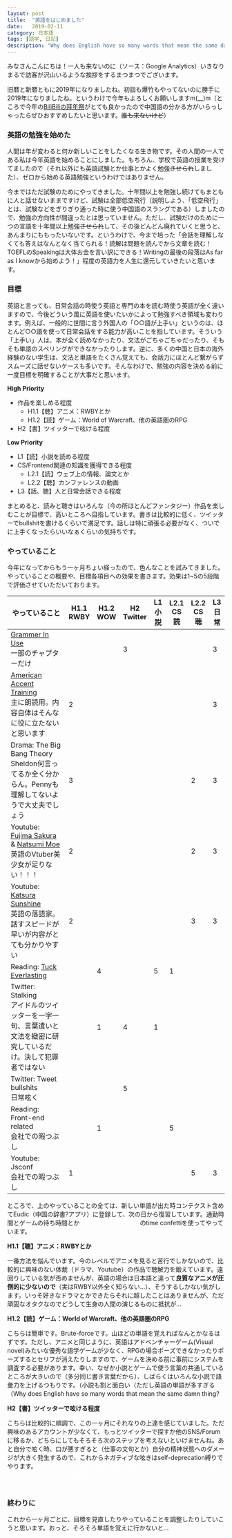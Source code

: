 ```yaml
---
layout: post
title:  "英語をはじめました"
date:   2019-02-11
category: 日本語
tags: [語学, 日記]
description: "Why does English have so many words that mean the same damn thing?"
---
```


みなさんこんにちは！一人も来ないのに（ソース：Google Analytics）いきなりまるで訪客が沢山いるような挨拶をするまつまつでございます。

旧暦と新暦ともに2019年になりましたね。初詣も爆竹もやってないのに勝手に2019年になりましたね。というわけで今年もよろしくお願いしますm(__)m（ところで今年の[BiliBiliの拜年祭](https://www.bilibili.com/blackboard/bnj2019.html)がとても良かったので中国語の分かる方がいらっしゃったらぜひおすすめしたいと思います。~~誰も来ないけど~~）

### 英語の勉強を始めた

人間は年が変わると何か新しいことをしたくなる生き物です。その人間の一人である私は今年英語を始めることにしました。もちろん、学校で英語の授業を受けてましたので（それ以外にも英語試験とか仕事とかよく勉強~~させられ~~しました）、ゼロから始める英語勉強というわけではありません。

今まではただ試験のためにやってきました。十年間以上を勉強し続けてもまともに人と話せないままですけど、試験は全部低空飛行（説明しよう、「低空飛行」とは、試験などをぎりぎり通った時に使う中国語のスラングである）しましたので、勉強の方向性が間違ったとは思っていません。ただし、試験だけのために一つの言語を十年間以上勉強~~させられ~~して、その後どんどん廃れていくと思うと、あんまりにももったいないです。というわけで、今まで培った「会話を理解しなくても答えはなんとなく当てられる！読解は問題を読んでから文章を読む！TOEFLのSpeakingは大体お金を言い訳にできる！Writingの最後の段落はAs far as I knowから始めよう！」程度の英語力を人生に還元していきたいと思います。

### 目標

英語と言っても、日常会話の時使う英語と専門の本を読む時使う英語が全く違いますので、今後どういう風に英語を使いたいかによって勉強すべき領域も変わります。例えば、一般的に世間に言う外国人の「○○語が上手い」というのは、ほとんど○○語を使って日常会話をする能力が高いことを指しています。そういう「上手い」人は、本が全く読めなかったり、文法がごちゃごちゃだったり、そもそも単語のスペリングができなかったりします。逆に、多くの中国と日本の海外経験のない学生は、文法と単語をたくさん覚えても、会話力にほとんど繋がらずスムーズに話せないケースも多いです。そんなわけで、勉強の内容を決める前に一度目標を明確することが大事だと思います。

**High Priority**
+ 作品を楽しめる程度
  + H1.1【聴】アニメ：RWBYとか
  + H1.2【読】ゲーム：World of Warcraft、他の英語圏のRPG
+ H2【書】ツイッターで呟ける程度

**Low Priority**
+ L1【読】小説を読める程度
+ CS/Frontend関連の知識を獲得できる程度
  + L2.1【読】ウェブ上の情報、論文とか
  + L2.2【聴】カンファレンスの動画
+ L3【話、聴】人と日常会話できる程度

まとめると、読みと聴きはいろんな（今の所ほとんどファンタジー）作品を楽しむことが目標で、高いところへ目指しています。書きは比較的に低く、ツイッターでbullshitを書けるくらいで満足です。話しは特に頑張る必要がなく、ついでに上手くなったらいいなぁくらいの気持ちです。

### やっていること

今年になってからもう一ヶ月ちょい経ったので、色んなことを試みてきました。やっていることの概要や、目標各項目への効果を書きます。効果は1~5の5段階で評価させていただいております。

| やっていること                                                                                                                                                                                                                    | H1.1<br/>RWBY | H1.2<br/>WOW | H2<br/>Twitter | L1<br/>小説 | L2.1<br/>CS読 | L2.2<br/>CS聴 | L3<br/>日常 |
|----------------------------------------------------------------------------------------------------------------------------------------------------------------------------------------------------------------------------|---------------|--------------|----------------|-----------|--------------|--------------|-----------|
| [Grammer In Use](https://www.amazon.co.jp/Grammar-Intermediate-Students-Answers-Interactive/dp/1108617611/ref=sr_1_16?ie=UTF8&qid=1549973732&sr=8-16&keywords=grammer+in+use)<br/>一部のチャプターだけ                               |               |              | 3              |           |              |              | 3         |
| [American Accent Training](https://www.amazon.co.jp/American-Accent-Training-Downloadable-Traning/dp/1438010354/ref=sr_1_1?ie=UTF8&qid=1549975180&sr=8-1&keywords=american+accent+training)<br/>主に朗読用。内容自体はそんなに役に立たないと思います | 2             |              |                |           |              |              | 3         |
| Drama: The Big Bang Theory <br/>Sheldon何言ってるか全く分からん。Pennyも理解してないようで大丈夫でしょう                                                                                                                                                 | 3             |              |                |           |              | 2            | 3         |
| Youtube: [Fujima Sakura](https://www.youtube.com/channel/UCwalpGCurSDqwSpkAR4h6LA/videos) & [Natsumi Moe](https://www.youtube.com/user/TheOtakuMoe/videos)<br/>英語のVtuber美少女が足りない！！！                                        | 2             |              |                |           |              | 2            | 3         |
| Youtube: [Katsura Sunshine](https://www.youtube.com/watch?v=7fANWNer-rk&list=PLiIVDpqyhxHQAlr6IfnXvFk_tvr0FJQAD) <br/>英語の落語家。話すスピードが早いが内容がとても分かりやすい                                                                        | 2             |              |                |           |              | 3            | 3         |
| Reading: [Tuck Everlasting](https://www.amazon.co.jp/Tuck-Everlasting-Natalie-Babbitt/dp/0312369816/ref=sr_1_1?ie=UTF8&qid=1549978034&sr=8-1&keywords=tuck+everlasting)                                                    |               | 4            |                | 5         | 1            |              |           |
| Twitter: Stalking <br/> アイドルのツイッターを一字一句、言葉遣いと文法を緻密に研究しているだけ。決して犯罪者ではない                                                                                                                                                     |               | 1            | 4              | 1         |              |              |           |
| Twitter: Tweet bullshits <br/> 日常呟く                                                                                                                                                                                        |               |              | 5              |           |              |              |           |
| Reading: Front-end related <br/> 会社での暇つぶし                                                                                                                                                                                  |               | 1            |                |           | 5            |              |           |
| Youtube: Jsconf <br/> 会社での暇つぶし                                                                                                                                                                                             | 1             |              |                |           |              | 5            | 3         |

ところで、上のやっていることの全ては、新しい単語が出た時コンテクスト含めてEudic（中国の辞書?アプリ）に登録して、次の日から復習しています。通勤時間とゲームの待ち時間とか<font color="white">（仕事のサボり時間）</font>のtime confettiを使ってやっています。

**H1.1【聴】アニメ：RWBYとか**

一番方法を悩んでいます。今のレベルでアニメを見ると苦行でしかないので、比較的に興味のない体裁（ドラマ、Youtube）の作品で聴解力を鍛えています。遠回りしている気が否めませんが、英語の場合は日本語と違って**良質なアニメが圧倒的に少ないので**（実はRWBY以外全く知らない...）、そうするしかない気がします。いっそ好きなドラマとかできたらそれに越したことはありませんが、ただ頑固なオタクなのでどうして生身の人間の演じるものに抵抗が...

**H1.2【読】ゲーム：World of Warcraft、他の英語圏のRPG**

こちらは簡単です。Brute-forceです。山ほどの単語を覚えればなんとかなるはずです。ただし、アニメと同じように、英語はアドベンチャーゲーム(Visual novel)みたいな優秀な語学ゲームが少なく、RPGの場合ポーズできなかったりポーズするとセリフが消えたりしますので、ゲームを決める前に事前にシステムを調査する必要があります。幸い、なぜか小説とゲームで使う言葉の共通しているところが大きいので（多分同じ書き言葉だから）、しばらくはいろんな小説で語彙力を上げるつもりです。（小説も割と面白い（ただし英語の単語が多すぎる（Why does English have so many words that mean the same damn thing?

**H2【書】ツイッターで呟ける程度**

こちらは比較的に順調で、この一ヶ月にそれなりの上達を感じていました。ただ興味のあるアカウントが少なくて、もっとツイッターで探すか他のSNS/Forumに移るか、どちらにしてもそろそろ次のステップを考えないといけませんね。あと自分で呟く時、口が悪すぎると（仕事の文句とか）自分の精神状態へのダメージが大きく発生するので、これからネガティブな呟きはself-deprecation縛りでやります。<font color="white">（正直そもそも仕事はお金を稼ぐ手段くらいしか思っていないし嫌なことあってもなくても給料は変わらないのでツイッターに取り立てるとそれを見てる自分の気分が悪くなるだけ（まさにブーメラン</font>

### 終わりに

これから一ヶ月ごとに、目標を見直したりやっていることを調整したりしていこうと思います。おっと、そろそろ単語を覚えに行かないと...
